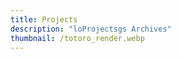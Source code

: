 ```yaml
---
title: Projects
description: "loProjectsgs Archives"
thumbnail: /totoro_render.webp
---
```


<LogsArchives cat='projects' />
